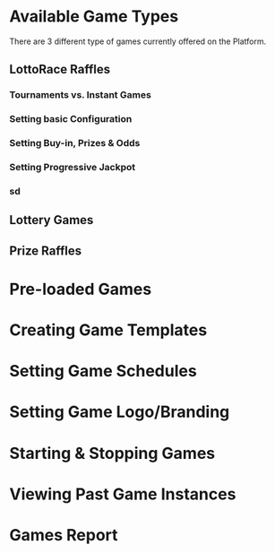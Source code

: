 <!-- TITLE: Games -->
<!-- SUBTITLE: A quick summary of Games -->

# Available Game Types

There are 3 different type of games currently offered on the Platform.

## LottoRace Raffles

### Tournaments vs. Instant Games

### Setting basic Configuration

### Setting Buy-in, Prizes & Odds

### Setting Progressive Jackpot




### sd

## Lottery Games

## Prize Raffles

# Pre-loaded Games
# Creating Game Templates
# Setting Game Schedules
# Setting Game Logo/Branding
# Starting & Stopping Games
# Viewing Past Game Instances
# Games Report





